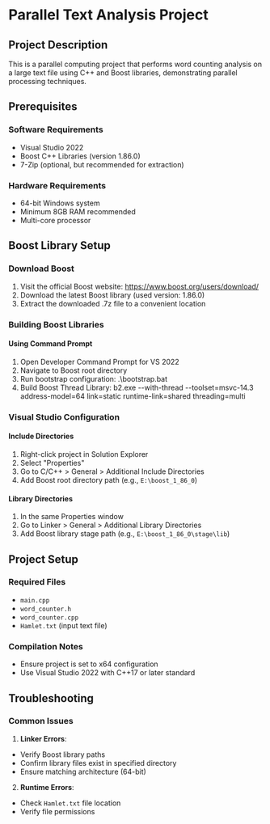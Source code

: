 # Parallel Text Analysis Project

## Project Description
This is a parallel computing project that performs word counting analysis on a large text file using C++ and Boost libraries, demonstrating parallel processing techniques.

## Prerequisites

### Software Requirements
- Visual Studio 2022
- Boost C++ Libraries (version 1.86.0)
- 7-Zip (optional, but recommended for extraction)

### Hardware Requirements
- 64-bit Windows system
- Minimum 8GB RAM recommended
- Multi-core processor

## Boost Library Setup

### Download Boost
1. Visit the official Boost website: https://www.boost.org/users/download/
2. Download the latest Boost library (used version: 1.86.0)
3. Extract the downloaded .7z file to a convenient location

### Building Boost Libraries

#### Using Command Prompt
1. Open Developer Command Prompt for VS 2022
2. Navigate to Boost root directory
3. Run bootstrap configuration:  .\bootstrap.bat
4. Build Boost Thread Library:  b2.exe --with-thread --toolset=msvc-14.3 address-model=64 link=static runtime-link=shared threading=multi


### Visual Studio Configuration

#### Include Directories
1. Right-click project in Solution Explorer
2. Select "Properties"
3. Go to C/C++ > General > Additional Include Directories
4. Add Boost root directory path (e.g., `E:\boost_1_86_0`)

#### Library Directories
1. In the same Properties window
2. Go to Linker > General > Additional Library Directories
3. Add Boost library stage path (e.g., `E:\boost_1_86_0\stage\lib`)

## Project Setup

### Required Files
- `main.cpp`
- `word_counter.h`
- `word_counter.cpp`
- `Hamlet.txt` (input text file)

### Compilation Notes
- Ensure project is set to x64 configuration
- Use Visual Studio 2022 with C++17 or later standard

## Troubleshooting

### Common Issues
1. **Linker Errors**: 
- Verify Boost library paths
- Confirm library files exist in specified directory
- Ensure matching architecture (64-bit)

2. **Runtime Errors**:
- Check `Hamlet.txt` file location
- Verify file permissions


   
